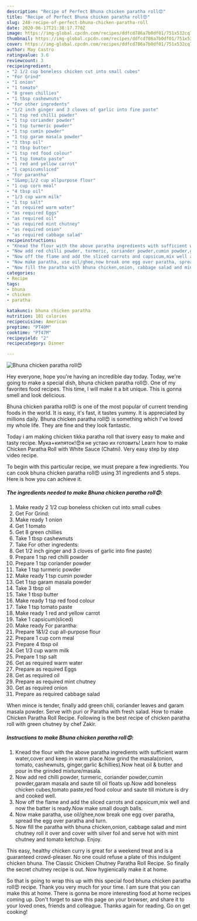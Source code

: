 ```yaml
---
description: "Recipe of Perfect Bhuna chicken paratha roll😍"
title: "Recipe of Perfect Bhuna chicken paratha roll😍"
slug: 248-recipe-of-perfect-bhuna-chicken-paratha-roll
date: 2020-06-17T21:38:17.770Z
image: https://img-global.cpcdn.com/recipes/ddfcd786a7b0df01/751x532cq70/bhuna-chicken-paratha-roll😍-recipe-main-photo.jpg
thumbnail: https://img-global.cpcdn.com/recipes/ddfcd786a7b0df01/751x532cq70/bhuna-chicken-paratha-roll😍-recipe-main-photo.jpg
cover: https://img-global.cpcdn.com/recipes/ddfcd786a7b0df01/751x532cq70/bhuna-chicken-paratha-roll😍-recipe-main-photo.jpg
author: May Castro
ratingvalue: 3.6
reviewcount: 3
recipeingredient:
- "2 1/2 cup boneless chicken cut into small cubes"
- "For Grind"
- "1 onion"
- "1 tomato"
- "8 green chillies"
- "1 tbsp cashewnuts"
- "For other ingredents"
- "1/2 inch ginger and 3 cloves of garlic into fine paste"
- "1 tsp red chilli powder"
- "1 tsp coriander powder"
- "1 tsp turmeric powder"
- "1 tsp cumin powder"
- "1 tsp garam masala powder"
- "3 tbsp oil"
- "1 tbsp butter"
- "1 tsp red food colour"
- "1 tsp tomato paste"
- "1 red and yellow carrot"
- "1 capsicumsliced"
- "For parantha"
- "1&amp;1/2 cup allpurpose flour"
- "1 cup corn meal"
- "4 tbsp oil"
- "1/3 cup warm milk"
- "1 tsp salt"
- "as required warm water"
- "as required Eggs"
- "as required oil"
- "as required mint chutney"
- "as required onion"
- "as required cabbage salad"
recipeinstructions:
- "Knead the flour with the above paratha ingredients with sufficient warm water,cover and keep in warm place.Now grind the masala(onion, tomato, cashewnuts, ginger,garlic &amp;chillies).Now heat oil &amp; butter and pour in the grinded mixture/masala."
- "Now add red chilli powder, turmeric, coriander powder,cumin powder,garam masala and saute till oil floats up.Now add boneless chicken cubes,tomato paste,red food colour and saute till mixture is dry and cooked well."
- "Now off the flame and add the sliced carrots and capsicum,mix well and now the batter is ready.Now make small dough balls."
- "Now make paratha, use oil/ghee,now break one egg over paratha, spread the egg over paratha and turn."
- "Now fill the paratha with bhuna chicken,onion, cabbage salad and mint chutney roll it over and cover with silver foil and serve hot with mint chutney and tomato ketchup. Enjoy."
categories:
- Recipe
tags:
- bhuna
- chicken
- paratha

katakunci: bhuna chicken paratha 
nutrition: 101 calories
recipecuisine: American
preptime: "PT40M"
cooktime: "PT47M"
recipeyield: "2"
recipecategory: Dinner

---
```



![Bhuna chicken paratha roll😍](https://img-global.cpcdn.com/recipes/ddfcd786a7b0df01/751x532cq70/bhuna-chicken-paratha-roll😍-recipe-main-photo.jpg)

Hey everyone, hope you're having an incredible day today. Today, we're going to make a special dish, bhuna chicken paratha roll😍. One of my favorites food recipes. This time, I will make it a bit unique. This is gonna smell and look delicious.

Bhuna chicken paratha roll😍 is one of the most popular of current trending foods in the world. It is easy, it's fast, it tastes yummy. It is appreciated by millions daily. Bhuna chicken paratha roll😍 is something which I've loved my whole life. They are fine and they look fantastic.

Today i am making chicken tikka paratha roll that isvery easy to make and tasty recipe. Мука+кипяток!😍я не устаю их готовить! Learn how to make Chicken Paratha Roll with White Sauce (Chatni). Very easy step by step video recipe.


To begin with this particular recipe, we must prepare a few ingredients. You can cook bhuna chicken paratha roll😍 using 31 ingredients and 5 steps. Here is how you can achieve it.

<!--inarticleads1-->

##### The ingredients needed to make Bhuna chicken paratha roll😍:

1. Make ready 2 1/2 cup boneless chicken cut into small cubes
1. Get For Grind:
1. Make ready 1 onion
1. Get 1 tomato
1. Get 8 green chillies
1. Take 1 tbsp cashewnuts
1. Take For other ingredents:
1. Get 1/2 inch ginger and 3 cloves of garlic into fine paste)
1. Prepare 1 tsp red chilli powder
1. Prepare 1 tsp coriander powder
1. Take 1 tsp turmeric powder
1. Make ready 1 tsp cumin powder
1. Get 1 tsp garam masala powder
1. Take 3 tbsp oil
1. Take 1 tbsp butter
1. Make ready 1 tsp red food colour
1. Take 1 tsp tomato paste
1. Make ready 1 red and yellow carrot
1. Take 1 capsicum(sliced)
1. Make ready For parantha:
1. Prepare 1&amp;1/2 cup all-purpose flour
1. Prepare 1 cup corn meal
1. Prepare 4 tbsp oil
1. Get 1/3 cup warm milk
1. Prepare 1 tsp salt
1. Get as required warm water
1. Prepare as required Eggs
1. Get as required oil
1. Prepare as required mint chutney
1. Get as required onion
1. Prepare as required cabbage salad


When mince is tender, finally add green chili, coriander leaves and garam masala powder. Serve with puri or Paratha with fresh salad. How to make Chicken Paratha Roll Recipe. Following is the best recipe of chicken paratha roll with green chutney by chef Zakir. 

<!--inarticleads2-->

##### Instructions to make Bhuna chicken paratha roll😍:

1. Knead the flour with the above paratha ingredients with sufficient warm water,cover and keep in warm place.Now grind the masala(onion, tomato, cashewnuts, ginger,garlic &amp;chillies).Now heat oil &amp; butter and pour in the grinded mixture/masala.
1. Now add red chilli powder, turmeric, coriander powder,cumin powder,garam masala and saute till oil floats up.Now add boneless chicken cubes,tomato paste,red food colour and saute till mixture is dry and cooked well.
1. Now off the flame and add the sliced carrots and capsicum,mix well and now the batter is ready.Now make small dough balls.
1. Now make paratha, use oil/ghee,now break one egg over paratha, spread the egg over paratha and turn.
1. Now fill the paratha with bhuna chicken,onion, cabbage salad and mint chutney roll it over and cover with silver foil and serve hot with mint chutney and tomato ketchup. Enjoy.


This easy, healthy chicken curry is great for a weekend treat and is a guaranteed crowd-pleaser. No one could refuse a plate of this indulgent chicken bhuna. The Classic Chicken Chutney Paratha Roll Recipe. So finally the secret chutney recipe is out. Now hygienically make it at home. 

So that is going to wrap this up with this special food bhuna chicken paratha roll😍 recipe. Thank you very much for your time. I am sure that you can make this at home. There is gonna be more interesting food at home recipes coming up. Don't forget to save this page on your browser, and share it to your loved ones, friends and colleague. Thanks again for reading. Go on get cooking!
